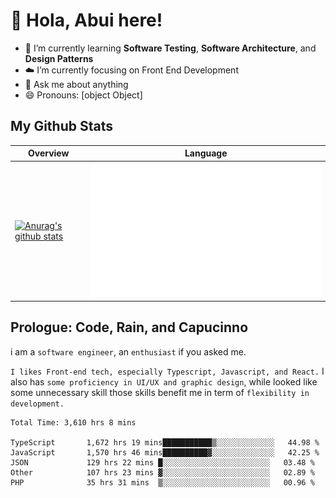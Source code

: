 # 👋 Hola, Abui here!

- 🌱 I’m currently learning **Software Testing**, **Software Architecture**, and **Design Patterns**
- ☁️ I’m currently focusing on Front End Development
- 💬 Ask me about anything
- 😄 Pronouns: [object Object]

## My Github Stats

| Overview | Language |
| --- | --- |
|[![Anurag's github stats](https://github-readme-stats.vercel.app/api?username=abui-am&count_private=true)](https://github.com/anuraghazra/github-readme-stats)|![Language](https://raw.githubusercontent.com/abui-am/stats/c6455f656dfce7acd3951e5ec5b25d72af0b2ee3/generated/languages.svg)|

## Prologue: Code, Rain, and Capucinno
i am a `software engineer`, an `enthusiast` if you asked me. 

`I likes Front-end tech, especially Typescript, Javascript, and React.` I also has `some proficiency in UI/UX and graphic design`, while looked like some unnecessary skill those skills benefit me in term of `flexibility in development.`


<!--START_SECTION:waka-->

```text
Total Time: 3,610 hrs 8 mins

TypeScript       1,672 hrs 19 mins███████████▒░░░░░░░░░░░░░   44.98 %
JavaScript       1,570 hrs 46 mins██████████▓░░░░░░░░░░░░░░   42.25 %
JSON             129 hrs 22 mins █░░░░░░░░░░░░░░░░░░░░░░░░   03.48 %
Other            107 hrs 23 mins ▓░░░░░░░░░░░░░░░░░░░░░░░░   02.89 %
PHP              35 hrs 31 mins  ▒░░░░░░░░░░░░░░░░░░░░░░░░   00.96 %
```

<!--END_SECTION:waka-->
